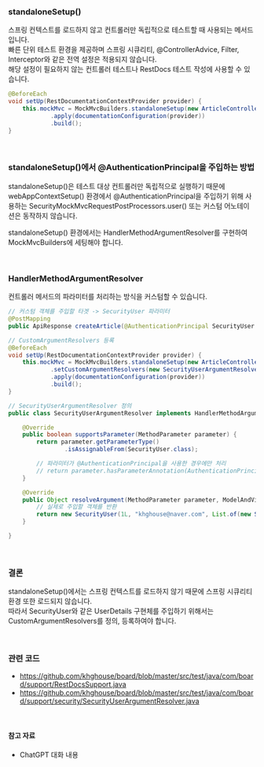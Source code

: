 ### standaloneSetup()

스프링 컨텍스트를 로드하지 않고 컨트롤러만 독립적으로 테스트할 때 사용되는 메서드입니다.  
빠른 단위 테스트 환경을 제공하며 스프링 시큐리티, @ControllerAdvice, Filter, Interceptor와 같은 전역 설정은 적용되지 않습니다.  
해당 설정이 필요하지 않는 컨트롤러 테스트나 RestDocs 테스트 작성에 사용할 수 있습니다.

```java
@BeforeEach
void setUp(RestDocumentationContextProvider provider) {
    this.mockMvc = MockMvcBuilders.standaloneSetup(new ArticleController(articleService))
            .apply(documentationConfiguration(provider))
            .build();
}
```

<br />

### standaloneSetup()에서 @AuthenticationPrincipal을 주입하는 방법

standaloneSetup()은 테스트 대상 컨트롤러만 독립적으로 실행하기 때문에 webAppContextSetup() 환경에서 @AuthenticationPrincipal을 주입하기 위해 사용하는 SecurityMockMvcRequestPostProcessors.user() 또는 커스텀 어노테이션은 동작하지 않습니다.

standaloneSetup() 환경에서는 HandlerMethodArgumentResolver를 구현하여 MockMvcBuilders에 세팅해야 합니다.

<br />

### HandlerMethodArgumentResolver

컨트롤러 메서드의 파라미터를 처리하는 방식을 커스텀할 수 있습니다.

```java
// 커스텀 객체를 주입할 타겟 -> SecurityUser 파라미터
@PostMapping
public ApiResponse createArticle(@AuthenticationPrincipal SecurityUser securityUser) { .. }

// CustomArgumentResolvers 등록
@BeforeEach
void setUp(RestDocumentationContextProvider provider) {
    this.mockMvc = MockMvcBuilders.standaloneSetup(new ArticleController(articleService))
            .setCustomArgumentResolvers(new SecurityUserArgumentResolver()) // SecurityUserArgumentResolver 추가
            .apply(documentationConfiguration(provider))
            .build();
}

// SecurityUserArgumentResolver 정의
public class SecurityUserArgumentResolver implements HandlerMethodArgumentResolver {

    @Override
    public boolean supportsParameter(MethodParameter parameter) {
        return parameter.getParameterType()
                .isAssignableFrom(SecurityUser.class);

        // 파라미터가 @AuthenticationPrincipal을 사용한 경우에만 처리
        // return parameter.hasParameterAnnotation(AuthenticationPrincipal.class);
    }

    @Override
    public Object resolveArgument(MethodParameter parameter, ModelAndViewContainer mavContainer, NativeWebRequest webRequest, WebDataBinderFactory binderFactory) {
        // 실제로 주입할 객체를 반환
        return new SecurityUser(1L, "khghouse@naver.com", List.of(new SimpleGrantedAuthority("ROLE_USER")));
    }

}
```

<br />

### 결론

standaloneSetup()에서는 스프링 컨텍스트를 로드하지 않기 때문에 스프링 시큐리티 환경 또한 로드되지 않습니다.  
따라서 SecurityUser와 같은 UserDetails 구현체를 주입하기 위해서는 CustomArgumentResolvers를 정의, 등록하여야 합니다.

<br />

### 관련 코드
- https://github.com/khghouse/board/blob/master/src/test/java/com/board/support/RestDocsSupport.java
- https://github.com/khghouse/board/blob/master/src/test/java/com/board/support/security/SecurityUserArgumentResolver.java

<br />

#### 참고 자료

- ChatGPT 대화 내용